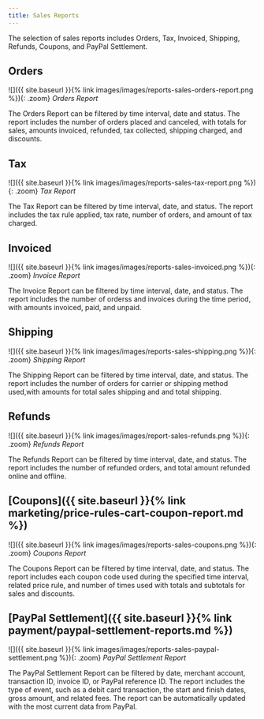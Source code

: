 ```yaml
---
title: Sales Reports
---
```


The selection of sales reports includes Orders, Tax, Invoiced, Shipping, Refunds, Coupons, and PayPal Settlement.

## Orders

![]({{ site.baseurl }}{% link images/images/reports-sales-orders-report.png %}){: .zoom}
*Orders Report*

The Orders Report can be filtered by time interval, date and status. The report includes the number of orders placed and canceled, with totals for sales, amounts invoiced, refunded, tax collected, shipping charged, and discounts.

## Tax

![]({{ site.baseurl }}{% link images/images/reports-sales-tax-report.png %}){: .zoom}
*Tax Report*

The Tax Report can be filtered by time interval, date, and status. The report includes the tax rule applied, tax rate, number of orders, and amount of tax charged.

## Invoiced

![]({{ site.baseurl }}{% link images/images/reports-sales-invoiced.png %}){: .zoom}
*Invoice Report*

The Invoice Report can be filtered by time interval, date, and status. The report includes the number of orderss and invoices during the time period, with amounts invoiced, paid, and unpaid.

## Shipping

![]({{ site.baseurl }}{% link images/images/reports-sales-shipping.png %}){: .zoom}
*Shipping Report*

The Shipping Report can be filtered by time interval, date, and status. The report includes the number of orders for carrier or shipping method used,with amounts for total sales shipping and and total shipping.

## Refunds

![]({{ site.baseurl }}{% link images/images/report-sales-refunds.png %}){: .zoom}
*Refunds Report*

The Refunds Report can be filtered by time interval, date, and status. The report includes the number of refunded orders, and total amount refunded online and offline.

## [Coupons]({{ site.baseurl }}{% link marketing/price-rules-cart-coupon-report.md %})

![]({{ site.baseurl }}{% link images/images/reports-sales-coupons.png %}){: .zoom}
*Coupons Report*

The Coupons Report can be filtered by time interval, date, and status. The report includes each coupon code used during the specified time interval, related price rule, and number of times used with totals and subtotals for sales and discounts.

## [PayPal Settlement]({{ site.baseurl }}{% link payment/paypal-settlement-reports.md %})

![]({{ site.baseurl }}{% link images/images/reports-sales-paypal-settlement.png %}){: .zoom}
*PayPal Settlement Report*

The PayPal Settlement Report can be filtered by date, merchant account, transaction ID, invoice ID, or PayPal reference ID. The report includes the type of event, such as a debit card transaction, the start and finish dates, gross amount, and related fees. The report can be automatically updated with the most current data from PayPal.
